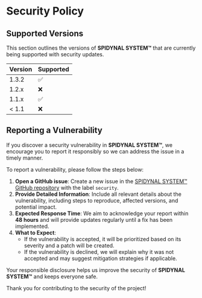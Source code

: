 # Security Policy

## Supported Versions

This section outlines the versions of **SPIDYNAL SYSTEM™** that are currently being supported with security updates.

| Version | Supported          |
| ------- | ------------------ |
| 1.3.2   | :white_check_mark: |
| 1.2.x   | :x:                |
| 1.1.x   | :white_check_mark: |
| < 1.1   | :x:                |

## Reporting a Vulnerability

If you discover a security vulnerability in **SPIDYNAL SYSTEM™**, we encourage you to report it responsibly so we can address the issue in a timely manner.

To report a vulnerability, please follow the steps below:

1. **Open a GitHub issue**: Create a new issue in the [SPIDYNAL SYSTEM™ GitHub repository](https://github.com/maiz-an/SPIDYNAL-SYSTEM) with the label `security`.
2. **Provide Detailed Information**: Include all relevant details about the vulnerability, including steps to reproduce, affected versions, and potential impact.
3. **Expected Response Time**: We aim to acknowledge your report within **48 hours** and will provide updates regularly until a fix has been implemented.
4. **What to Expect**: 
   - If the vulnerability is accepted, it will be prioritized based on its severity and a patch will be created.
   - If the vulnerability is declined, we will explain why it was not accepted and may suggest mitigation strategies if applicable.
   
Your responsible disclosure helps us improve the security of **SPIDYNAL SYSTEM™** and keeps everyone safe.

Thank you for contributing to the security of the project!
